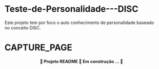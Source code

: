 # Teste-de-Personalidade---DISC
Este projeto tem por foco o auto conhecimento de personalidade baseado no conceito DISC.
# CAPTURE_PAGE
<h4 align="center">🚧 Projeto README 🚀 Em construção ... 🚧</h4>
